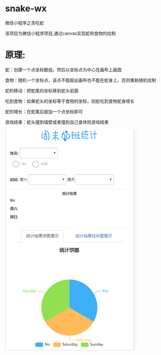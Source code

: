 # snake-wx
微信小程序之贪吃蛇

该项目为微信小程序项目,通过canvas实现蛇和食物的绘制

# 原理:
蛇：创建一个点坐标数组，然后以坐标点为中心在画布上画圆

食物：随机一个坐标点，该点不能超出画布也不能在蛇身上，否则重新随机绘制

蛇的移动：把蛇尾的坐标移到蛇头前面

吃到食物：如果蛇头的坐标等于食物的坐标，则蛇吃到食物蛇身增长

蛇的增长：在蛇尾后面加一个点坐标即可

游戏结束：蛇头撞到墙壁或者撞到自己身体则游戏结束


![Image text](https://github.com/whl01135020/echarts-for-weixin/blob/master/img/jb-1.png)
